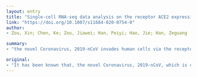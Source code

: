 ```yaml
---
layout: entry
title: "Single-cell RNA-seq data analysis on the receptor ACE2 expression reveals the potential risk of different human organs vulnerable to 2019-nCoV infection"
link: "https://doi.org/10.1007/s11684-020-0754-0"
author:
- Zou, Xin; Chen, Ke; Zou, Jiawei; Han, Peiyi; Hao, Jie; Han, Zeguang

summary:
- "the novel Coronavirus, 2019-nCoV invades human cells via the receptor angiotensin converting enzyme II (ACE2) Some patients also exhibit non-respiratory symptoms, such as kidney failure. To construct a risk map of different human organs, we analyzed the single-cell RNA sequencing (scRNA-seq) datasets derived from major human physiological systems."

original:
- "It has been known that, the novel Coronavirus, 2019-nCoV, which is considered similar to SARS-CoV and originated from Wuhan (China), invades human cells via the receptor angiotensin converting enzyme II (ACE2). Moreover, lung cells that have ACE2 expression may be the main target cells during 2019-nCoV infection. However, some patients also exhibit non-respiratory symptoms, such as kidney failure, implying that 2019-nCoV could also invade other organs. To construct a risk map of different human organs, we analyzed the single-cell RNA sequencing (scRNA-seq) datasets derived from major human physiological systems, including the respiratory, cardiovascular, digestive, and urinary systems. Through scRNA-seq data analyses, we identified the organs at risk, such as lung, heart, esophagus, kidney, bladder, and ileum, and located specific cell types (i.e., type II alveolar cells (AT2), myocardial cells, proximal tubule cells of the kidney, ileum and esophagus epithelial cells, and bladder urothelial cells), which are vulnerable to 2019-nCoV infection. Based on the findings, we constructed a risk map indicating the vulnerability of different organs to 2019-nCoV infection. This study may provide potential clues for further investigation of the pathogenesis and route of 2019-nCoV infection."
---
```


